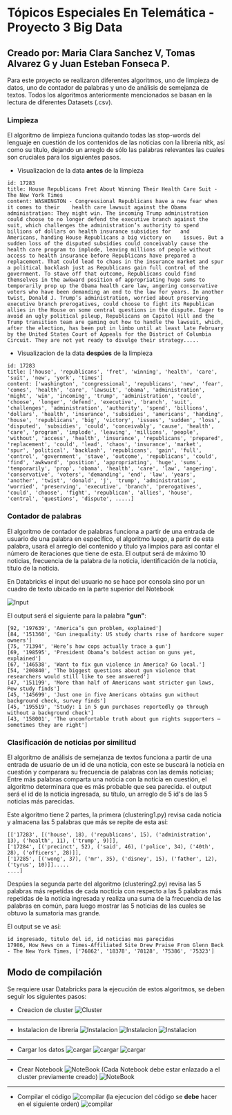 # Tópicos Especiales En Telemática - Proyecto 3 Big Data

## Creado por: Maria Clara Sanchez V, Tomas Alvarez G y Juan Esteban Fonseca P.

  Para este proyecto se realizaron diferentes algoritmos, uno de limpieza de datos, uno de contador de palabras y uno de análisis de semejanza de textos. Todos los algoritmos anteriormente mencionados se basan en la lectura de diferentes Datasets (.csv).

### Limpieza
  
El algoritmo de limpieza funciona quitando todas las stop-words del lenguaje en cuestión de los contenidos de las noticias con la libreria nltk, así como su título, dejando un arreglo de sólo las palabras relevantes las cuales son cruciales para los siguientes pasos.  

* Visualizacion de la data **antes** de la limpieza

````
id: 17283
title: House Republicans Fret About Winning Their Health Care Suit - The New York Times
content: WASHINGTON - Congressional Republicans have a new fear when it comes to their    health care lawsuit against the Obama administration: They might win. The incoming Trump administration could choose to no longer defend the executive branch against the suit, which challenges the administration’s authority to spend billions of dollars on health insurance subsidies for   and   Americans, handing House Republicans a big victory on    issues. But a sudden loss of the disputed subsidies could conceivably cause the health care program to implode, leaving millions of people without access to health insurance before Republicans have prepared a replacement. That could lead to chaos in the insurance market and spur a political backlash just as Republicans gain full control of the government. To stave off that outcome, Republicans could find themselves in the awkward position of appropriating huge sums to temporarily prop up the Obama health care law, angering conservative voters who have been demanding an end to the law for years. In another twist, Donald J. Trump’s administration, worried about preserving executive branch prerogatives, could choose to fight its Republican allies in the House on some central questions in the dispute. Eager to avoid an ugly political pileup, Republicans on Capitol Hill and the Trump transition team are gaming out how to handle the lawsuit, which, after the election, has been put in limbo until at least late February by the United States Court of Appeals for the District of Columbia Circuit. They are not yet ready to divulge their strategy.....
````

* Visualizacion de la data **despúes** de la limpieza
````
id: 17283
title: ['house', 'republicans', 'fret', 'winning', 'health', 'care', 'suit', 'new', 'york', 'times']
content: ['washington', 'congressional', 'republicans', 'new', 'fear', 'comes', 'health', 'care', 'lawsuit', 'obama', 'administration', 'might', 'win', 'incoming', 'trump', 'administration', 'could', 'choose', 'longer', 'defend', 'executive', 'branch', 'suit', 'challenges', 'administration', 'authority', 'spend', 'billions', 'dollars', 'health', 'insurance', 'subsidies', 'americans', 'handing', 'house', 'republicans', 'big', 'victory', 'issues', 'sudden', 'loss', 'disputed', 'subsidies', 'could', 'conceivably', 'cause', 'health', 'care', 'program', 'implode', 'leaving', 'millions', 'people', 'without', 'access', 'health', 'insurance', 'republicans', 'prepared', 'replacement', 'could', 'lead', 'chaos', 'insurance', 'market', 'spur', 'political', 'backlash', 'republicans', 'gain', 'full', 'control', 'government', 'stave', 'outcome', 'republicans', 'could', 'find', 'awkward', 'position', 'appropriating', 'huge', 'sums', 'temporarily', 'prop', 'obama', 'health', 'care', 'law', 'angering', 'conservative', 'voters', 'demanding', 'end', 'law', 'years', 'another', 'twist', 'donald', 'j', 'trump', 'administration', 'worried', 'preserving', 'executive', 'branch', 'prerogatives', 'could', 'choose', 'fight', 'republican', 'allies', 'house', 'central', 'questions', 'dispute', .....]
````

### Contador de palabras

El algoritmo de contador de palabras funciona a partir de una entrada de usuario de una palabra en específico, el algoritmo luego, a partir de esta palabra, usará el arreglo del contenido y título ya limpios para así contar el número de iteraciones que tiene de esta. El output será  de máximo 10 noticias, frecuencia de la palabra de la noticia, identificación de la noticia, título de la noticia.

En Databricks el input del usuario no se hace por consola sino por un cuadro de texto ubicado en la parte superior del Notebook

![Input](imagenes/imagen1.png)

El output será el siguiente para la palabra **"gun"**:

````
[92, '197639', 'America’s gun problem, explained']
[84, '151360', 'Gun inequality: US study charts rise of hardcore super owners']
[75, '71394', 'Here’s how cops actually trace a gun']
[69, '198595', 'President Obama’s boldest action on guns yet, explained']
[67, '146538', 'Want to fix gun violence in America? Go local.']
[54, '200840', 'The biggest questions about gun violence that researchers would still like to see answered']
[47, '151199', 'More than half of Americans want stricter gun laws, Pew study finds']
[45, '145699', 'Just one in five Americans obtains gun without background check, survey finds']
[45, '195519', 'Study: 1 in 5 gun purchases reportedly go through without a background check']
[43, '158001', 'The uncomfortable truth about gun rights supporters – sometimes they are right']
````
### Clasificación de noticias por similitud


El algoritmo de análisis de semejanza de textos funciona a partir de una entrada de usuario de un id de una noticia, con este se buscará la noticia en cuestión y comparara su frecuencia de palabras con las demás noticias; Entre más palabras comparta una noticia con la noticia en cuestión, el algoritmo determinara que es más probable que sea parecida. el output será el id de la noticia ingresada, su título, un arreglo de 5 id's de las 5 noticias más parecidas.

Este algoritmo tiene 2 partes, la primera (clustering1.py) revisa cada noticia y almacena las 5 palabras que más se repite de esta así:

````
[['17283', [('house', 18), ('republicans', 15), ('administration', 13), ('health', 11), ('trump', 9)]],
['17284', [('precinct', 52), ('said', 46), ('police', 34), ('40th', 28), ('officers', 28)]],
['17285', [('wong', 37), ('mr', 35), ('disney', 15), ('father', 12), ('tyrus', 10)]].....
....]
````
Despúes la segunda parte del algoritmo (clustering2.py) revisa las 5 palabras más repetidas de cada nocticia con respecto a las 5 palabras más repetidas de la noticia ingresada y realiza una suma de la frecuencia de las palabras en común, para luego mostrar las 5 noticias de las cuales se obtuvo la sumatoria mas grande.

El output se ve así:

````
id ingresado, titulo del id, id noticias mas parecidas
17986, How News on a Times-Affiliated Site Drew Praise From Glenn Beck - The New York Times, ['76862', '18378', '78128', '75386', '75323']
````
## Modo de compilación

Se requiere usar Databricks para la ejecución de estos algoritmos, se deben seguir los siguientes pasos:
* Creacion de cluster
![Cluster](imagenes/imagen2.png)
---
* Instalacion de libreria
![Instalacion](imagenes/imagen3.png)
![Instalacion](imagenes/imagen4.png)
![Instalacion](imagenes/imagen5.png)
---
* Cargar los datos
![cargar](imagenes/imagen6.png)
![cargar](imagenes/imagen8.png)
![cargar](imagenes/imagen9.png)
---
* Crear Notebook
![NoteBook](imagenes/imagen13.png)
(Cada Notebook debe estar enlazado a el cluster previamente creado)
![NoteBook](imagenes/imagen10.png)
---
* Compilar el código
![compilar](imagenes/imagen11.png)
(la ejecucion del código se **debe** hacer en el siguiente orden)
![compilar](imagenes/imagen14.png)
